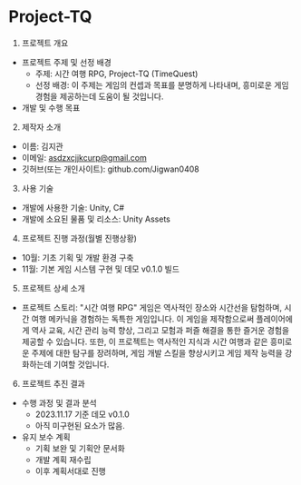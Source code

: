 # Project-TQ
1. 프로젝트 개요 
  - 프로젝트 주제 및 선정 배경
    + 주제: 시간 여행 RPG, Project-TQ (TimeQuest)
    + 선정 배경:  이 주제는 게임의 컨셉과 목표를 분명하게 나타내며, 흥미로운 게임 경험을 제공하는데 도움이 될 것입니다.
  - 개발 및 수행 목표
  
2. 제작자 소개
  - 이름: 김지관
  - 이메일: asdzxcjjkcurp@gmail.com
  - 깃허브(또는 개인사이트): github.com/Jigwan0408

3. 사용 기술
  - 개발에 사용한 기술: Unity, C#
  - 개발에 소요된 물품 및 리소스: Unity Assets

4. 프로젝트 진행 과정(월별 진행상황)
  - 10월: 기초 기획 및 개발 환경 구축
  - 11월: 기본 게임 시스템 구현 및 데모 v0.1.0 빌드

5. 프로젝트 상세 소개
  - 프로젝트 스토리: "시간 여행 RPG" 게임은 역사적인 장소와 시간선을 탐험하며, 시간 여행 메카닉을 경험하는 독특한 게임입니다. 이 게임을 제작함으로써 플레이어에게 역사 교육, 시간 관리 능력 향상, 그리고 모험과 퍼즐 해결을 통한 즐거운 경험을 제공할 수 있습니다. 또한, 이 프로젝트는 역사적인 지식과 시간 여행과 같은 흥미로운 주제에 대한 탐구를 장려하며, 게임 개발 스킬을 향상시키고 게임 제작 능력을 강화하는데 기여할 것입니다.

6. 프로젝트 추진 결과
  - 수행 과정 및 결과 분석
    + 2023.11.17 기준 데모 v0.1.0
    + 아직 미구현된 요소가 많음.  
  - 유지 보수 계획
    + 기획 보완 및 기획안 문서화
    + 개발 계획 재수립
    + 이후 계획서대로 진행
